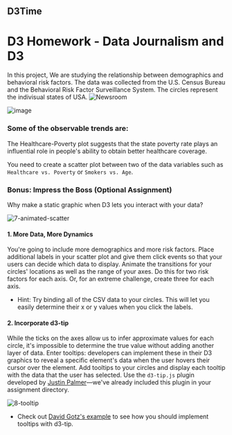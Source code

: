 ## D3Time

# D3 Homework - Data Journalism and D3
In this project, We are studying the relationship between demographics and behavioral risk factors. The data was collected from the U.S. Census Bureau and the Behavioral Risk Factor Surveillance System. The circles represent the indivisual states of USA.
![Newsroom](https://media.giphy.com/media/v2xIous7mnEYg/giphy.gif)




![image](https://user-images.githubusercontent.com/57304123/89097691-fb6c7b80-d395-11ea-9429-c106b3a23eae.png)

### Some of the observable trends are:

The Healthcare-Poverty plot suggests that the state poverty rate plays an influential role in people's ability to obtain better healthcare coverage.

You need to create a scatter plot between two of the data variables such as `Healthcare vs. Poverty` or `Smokers vs. Age`.




### Bonus: Impress the Boss (Optional Assignment)

Why make a static graphic when D3 lets you interact with your data?

![7-animated-scatter](Images/7-animated-scatter.gif)

#### 1. More Data, More Dynamics

You're going to include more demographics and more risk factors. Place additional labels in your scatter plot and give them click events so that your users can decide which data to display. Animate the transitions for your circles' locations as well as the range of your axes. Do this for two risk factors for each axis. Or, for an extreme challenge, create three for each axis.

* Hint: Try binding all of the CSV data to your circles. This will let you easily determine their x or y values when you click the labels.

#### 2. Incorporate d3-tip

While the ticks on the axes allow us to infer approximate values for each circle, it's impossible to determine the true value without adding another layer of data. Enter tooltips: developers can implement these in their D3 graphics to reveal a specific element's data when the user hovers their cursor over the element. Add tooltips to your circles and display each tooltip with the data that the user has selected. Use the `d3-tip.js` plugin developed by [Justin Palmer](https://github.com/Caged)—we've already included this plugin in your assignment directory.

![8-tooltip](Images/8-tooltip.gif)

* Check out [David Gotz's example](https://bl.ocks.org/davegotz/bd54b56723c154d25eedde6504d30ad7) to see how you should implement tooltips with d3-tip.

